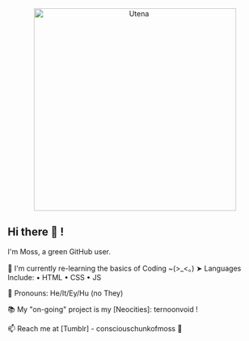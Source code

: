 <div align="center">
  <img src="https://external-content.duckduckgo.com/iu/?u=https%3A%2F%2Fstatic.zerochan.net%2FShoujo.Kakumei.Utena.full.1420433.jpg&f=1&nofb=1&ipt=0ebbdea3b922930b037dfbae69b644d9b6dafd2b2d5312d9d2379cc0571d99c3&ipo=images" height="400" alt="Utena">
</div>

## Hi there 👋 !

I'm Moss, a green GitHub user.

🌱 I'm currently re-learning the basics of Coding ~(>_<。)
    ➤ Languages Include:
      • HTML
      • CSS
      • JS

🌻 Pronouns: He/It/Ey/Hu (no They)

📚 My "on-going" project is my [Neocities]: ternoonvoid !

📫 Reach me at [Tumblr] - consciouschunkofmoss 🤍

<!--
**tragedians/tragedians** is a ✨ _special_ ✨ repository because its `README.md` (this file) appears on your GitHub profile.

Here are some ideas to get you started:

- 🔭 I’m currently working on ...
- 🌱 I’m currently learning ...
- 👯 I’m looking to collaborate on ...
- 🤔 I’m looking for help with ...
- 💬 Ask me about ...
- 📫 How to reach me: ...
- 😄 Pronouns: ...
- ⚡ Fun fact: ...
-->
